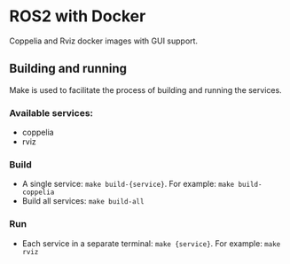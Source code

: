 # ROS2 with Docker

Coppelia and Rviz docker images with GUI support.


## Building and running

Make is used to facilitate the process of building and running the services.

### Available services:
- coppelia
- rviz

### Build

- A single service: `make build-{service}`. For example: `make build-coppelia`
- Build all services: `make build-all`


### Run

- Each service in a separate terminal: `make {service}`. For example: `make rviz`
